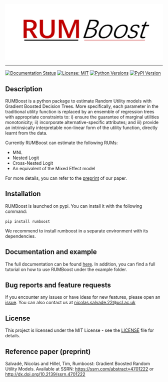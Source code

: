 <img src="logo/rumboost_logo.png" width="950">

---------------------------------

[![Documentation Status](https://readthedocs.org/projects/rumboost/badge/?version=latest)](https://rumboost.readthedocs.io/) [![License: MIT](https://img.shields.io/badge/License-MIT-yellow.svg)](https://github.org/NicoSlvd/rumboost/LICENSE.md) [![Python Versions](https://img.shields.io/pypi/pyversions/rumboost.svg?logo=python&logoColor=white)](https://pypi.org/project/rumboost) [![PyPI Version](https://img.shields.io/pypi/v/rumboost.svg?logo=pypi&logoColor=white)](https://pypi.org/project/rumboost)

## Description

RUMBoost is a python package to estimate Random Utility models with Gradient Boosted Decision Trees. More specifically, each parameter in the traditional utility function is replaced by an ensemble of regression trees with appropriate constraints to: i) ensure the guarantee of marginal utilities monotonicity; ii) incorporate alternative-specific attributes; and iii) provide an intrinsically interpretable non-linear form of the utility function, directly learnt from the data.

Currently RUMBoost can estimate the following RUMs:

- MNL
- Nested Logit
- Cross-Nested Logit
- An equivalent of the Mixed Effect model

For more details, you can refer to the [preprint](https://papers.ssrn.com/sol3/papers.cfm?abstract_id=4701222) of our paper.

## Installation

RUMBoost is launched on pypi. You can install it with the following command:

`pip install rumboost`

We recommend to install rumboost in a separate environment with its dependencies.

## Documentation and example
The full documentation can be found [here](https://rumboost.readthedocs.io/en/latest/). In addition, you can find a full tutorial on how to use RUMBoost under the example folder.

## Bug reports and feature requests
If you encounter any issues or have ideas for new features, please open an [issue](https://github.com/NicoSlvd/rumboost/issues). You can also contact us at nicolas.salvade.22@ucl.ac.uk

## License
This project is licensed under the MIT License - see the [LICENSE](LICENSE.txt) file for details.

## Reference paper (preprint)

Salvadé, Nicolas and Hillel, Tim, Rumboost: Gradient Boosted Random Utility Models. Available at SSRN: https://ssrn.com/abstract=4701222 or http://dx.doi.org/10.2139/ssrn.4701222
